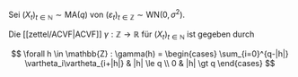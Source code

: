 Sei $(X_t)_{t \in \mathbb{N}} \sim \text{MA}(q)$ von $(\varepsilon_t)_{t \in \mathbb{Z}} \sim \text{WN}(0, \sigma^2)$.

Die [[zettel/ACVF|ACVF]] $\gamma : \mathbb{Z} \to \mathbb{R}$ für $(X_t)_{t \in \mathbb{N}}$ ist gegeben durch

$$
	\forall h \in \mathbb{Z} : \gamma(h) = \begin{cases}
		\sum_{i=0}^{q-|h|} \vartheta_i\vartheta_{i+|h|} & |h| \le q \\
		0 & |h| \gt q
	\end{cases}
$$